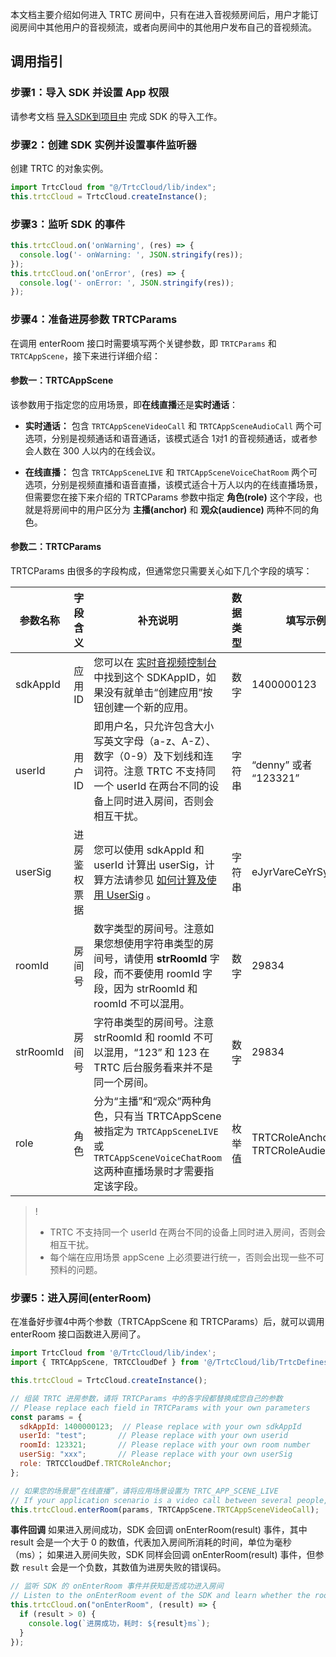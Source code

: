本文档主要介绍如何进入 TRTC 房间中，只有在进入音视频房间后，用户才能订阅房间中其他用户的音视频流，或者向房间中的其他用户发布自己的音视频流。

## 调用指引

### 步骤1：导入 SDK 并设置 App 权限
请参考文档 [导入SDK到项目中]() 完成 SDK 的导入工作。

### 步骤2：创建 SDK 实例并设置事件监听器
创建 TRTC 的对象实例。
```javascript
import TrtcCloud from "@/TrtcCloud/lib/index";
this.trtcCloud = TrtcCloud.createInstance();
```

### 步骤3：监听 SDK 的事件
```javascript
this.trtcCloud.on('onWarning', (res) => {
  console.log('- onWarning: ', JSON.stringify(res));
});
this.trtcCloud.on('onError', (res) => {
  console.log('- onError: ', JSON.stringify(res));
});
```

### 步骤4：准备进房参数 TRTCParams
在调用 enterRoom 接口时需要填写两个关键参数，即 `TRTCParams` 和 `TRTCAppScene`，接下来进行详细介绍：

#### 参数一：TRTCAppScene
该参数用于指定您的应用场景，即**在线直播**还是**实时通话**：
- **实时通话：**
包含 `TRTCAppSceneVideoCall` 和 `TRTCAppSceneAudioCall` 两个可选项，分别是视频通话和语音通话，该模式适合 1对1 的音视频通话，或者参会人数在 300 人以内的在线会议。

- **在线直播：**
包含 `TRTCAppSceneLIVE` 和 `TRTCAppSceneVoiceChatRoom` 两个可选项，分别是视频直播和语音直播，该模式适合十万人以内的在线直播场景，但需要您在接下来介绍的 TRTCParams 参数中指定 **角色(role)** 这个字段，也就是将房间中的用户区分为 **主播(anchor)** 和 **观众(audience)** 两种不同的角色。

#### 参数二：TRTCParams
TRTCParams 由很多的字段构成，但通常您只需要关心如下几个字段的填写：

| 参数名称  | 字段含义     | 补充说明                                                                                                                                                    | 数据类型 | 填写示例                           |
| --------- | ------------ | ----------------------------------------------------------------------------------------------------------------------------------------------------------- | -------- | ---------------------------------- |
| sdkAppId  | 应用 ID      | 您可以在 <a href="https://console.cloud.tencent.com/trtc/app">实时音视频控制台</a> 中找到这个 SDKAppID，如果没有就单击“创建应用”按钮创建一个新的应用。      | 数字     | 1400000123                         |
| userId    | 用户 ID      | 即用户名，只允许包含大小写英文字母（a-z、A-Z）、数字（0-9）及下划线和连词符。注意 TRTC 不支持同一个 userId 在两台不同的设备上同时进入房间，否则会相互干扰。 | 字符串   | “denny” 或者 “123321”              |
| userSig   | 进房鉴权票据 | 您可以使用 sdkAppId 和 userId 计算出 userSig，计算方法请参见 [如何计算及使用 UserSig](https://cloud.tencent.com/document/product/647/17275) 。              | 字符串   | eJyrVareCeYrSy1SslI...             |
| roomId    | 房间号       | 数字类型的房间号。注意如果您想使用字符串类型的房间号，请使用 **strRoomId** 字段，而不要使用 roomId 字段，因为 strRoomId 和 roomId 不可以混用。              | 数字     | 29834                              |
| strRoomId | 房间号       | 字符串类型的房间号。注意 strRoomId 和 roomId 不可以混用，“123” 和 123 在 TRTC 后台服务看来并不是同一个房间。                                                | 数字     | 29834                              |
| role      | 角色         | 分为“主播”和“观众”两种角色，只有当 TRTCAppScene 被指定为 `TRTCAppSceneLIVE` 或 `TRTCAppSceneVoiceChatRoom` 这两种直播场景时才需要指定该字段。               | 枚举值   | TRTCRoleAnchor 或 TRTCRoleAudience |

>!
>- TRTC 不支持同一个 userId 在两台不同的设备上同时进入房间，否则会相互干扰。
>- 每个端在应用场景 appScene 上必须要进行统一，否则会出现一些不可预料的问题。


### 步骤5：进入房间(enterRoom)
在准备好步骤4中两个参数（TRTCAppScene 和 TRTCParams）后，就可以调用 enterRoom 接口函数进入房间了。

```javascript
import TrtcCloud from '@/TrtcCloud/lib/index';
import { TRTCAppScene, TRTCCloudDef } from '@/TrtcCloud/lib/TrtcDefines';

this.trtcCloud = TrtcCloud.createInstance();

// 组装 TRTC 进房参数，请将 TRTCParams 中的各字段都替换成您自己的参数
// Please replace each field in TRTCParams with your own parameters
const params = {
  sdkAppId: 1400000123;  // Please replace with your own sdkAppId
  userId: "test";       // Please replace with your own userid
  roomId: 123321;       // Please replace with your own room number 
  userSig: "xxx";       // Please replace with your own userSig
  role: TRTCCloudDef.TRTCRoleAnchor;
};

// 如果您的场景是“在线直播”，请将应用场景设置为 TRTC_APP_SCENE_LIVE
// If your application scenario is a video call between several people, please use "TRTC_APP_SCENE_LIVE"
this.trtcCloud.enterRoom(params, TRTCAppScene.TRTCAppSceneVideoCall);   
```

**事件回调**
如果进入房间成功，SDK 会回调 onEnterRoom(result) 事件，其中 result 会是一个大于 0 的数值，代表加入房间所消耗的时间，单位为毫秒（ms）；
如果进入房间失败，SDK 同样会回调 onEnterRoom(result) 事件，但参数 `result` 会是一个负数，其数值为进房失败的错误码。
```javascript
// 监听 SDK 的 onEnterRoom 事件并获知是否成功进入房间
// Listen to the onEnterRoom event of the SDK and learn whether the room is successfully entered
this.trtcCloud.on("onEnterRoom", (result) => {
  if (result > 0) {
    console.log(`进房成功，耗时: ${result}ms`);
  }
});
```
